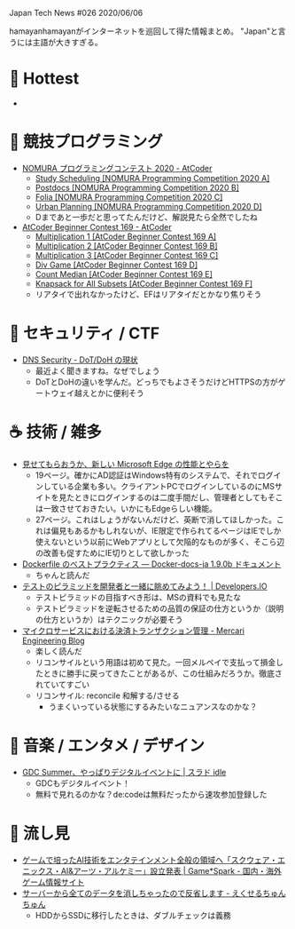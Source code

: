 Japan Tech News #026 2020/06/06

hamayanhamayanがインターネットを巡回して得た情報まとめ。
"Japan"と言うには主語が大きすぎる。

# 🎉 Hottest

- 

# 💪 競技プログラミング

- [NOMURA プログラミングコンテスト 2020 - AtCoder](https://atcoder.jp/contests/nomura2020)
    - [Study Scheduling [NOMURA Programming Competition 2020 A]](https://www.hamayanhamayan.com/entry/2020/06/01/221831)
    - [Postdocs [NOMURA Programming Competition 2020 B]](https://www.hamayanhamayan.com/entry/2020/06/01/221931)
    - [Folia [NOMURA Programming Competition 2020 C]](https://www.hamayanhamayan.com/entry/2020/06/01/221048)
    - [Urban Planning [NOMURA Programming Competition 2020 D]](https://www.hamayanhamayan.com/entry/2020/06/01/221146)
    - Dまであと一歩だと思ってたんだけど、解説見たら全然でしたね
- [AtCoder Beginner Contest 169 - AtCoder](https://atcoder.jp/contests/abc169)
    - [Multiplication 1 [AtCoder Beginner Contest 169 A]](https://www.hamayanhamayan.com/entry/2020/06/01/210346)
    - [Multiplication 2 [AtCoder Beginner Contest 169 B]](https://www.hamayanhamayan.com/entry/2020/06/01/210505)
    - [Multiplication 3 [AtCoder Beginner Contest 169 C]](https://www.hamayanhamayan.com/entry/2020/06/01/210603)
    - [Div Game [AtCoder Beginner Contest 169 D]](https://www.hamayanhamayan.com/entry/2020/06/01/210704)
    - [Count Median [AtCoder Beginner Contest 169 E]](https://www.hamayanhamayan.com/entry/2020/06/01/210806)
    - [Knapsack for All Subsets [AtCoder Beginner Contest 169 F]](https://www.hamayanhamayan.com/entry/2020/06/01/210908)
    - リアタイで出れなかったけど、EFはリアタイだとかなり焦りそう



# 👻 セキュリティ / CTF

- [DNS Security - DoT/DoH の現状](https://www.slideshare.net/hebikuzure/dns-security-dotdot/)
    - 最近よく聞きますね。なぜでしょう
    - DoTとDoHの違いを学んだ。どっちでもよさそうだけどHTTPSの方がゲートウェイ越えとかに便利そう


# ☕ 技術 / 雑多

- [見せてもらおうか、新しい Microsoft Edge の性能とやらを](https://www.slideshare.net/hebikuzure/microsoft-edge-231050757)
    - 19ページ。確かにAD認証はWindows特有のシステムで、それでログインしている企業も多い。クライアントPCでログインしているのにMSサイトを見たときにログインするのは二度手間だし、管理者としてもそこは一致させておきたい。いかにもEdgeらしい機能。
    - 27ページ。これはしょうがないんだけど、英断で消してほしかった。これは偏見もあるかもしれないが、IE限定で作られてるページはIEでしか使えないという以前にWebアプリとして欠陥的なものが多く、そこら辺の改善も促すためにIE切りとして欲しかった
- [Dockerfile のベストプラクティス — Docker-docs-ja 1.9.0b ドキュメント](http://docs.docker.jp/engine/articles/dockerfile_best-practice.html)
    - ちゃんと読んだ
- [テストのピラミッドを開発者と一緒に眺めてみよう！ | Developers.IO](https://dev.classmethod.jp/articles/testing_pyramid/)
    - テストピラミッドの目指すべき形は、MSの資料でも見たな
    - テストピラミッドを逆転させるための品質の保証の仕方というか（説明の仕方というか）はテクニックが必要そう
- [マイクロサービスにおける決済トランザクション管理 - Mercari Engineering Blog](https://tech.mercari.com/entry/2019/06/07/155849)
    - 楽しく読んだ
    - リコンサイルという用語は初めて見た。一回メルペイで支払って損金したときに勝手に戻ってきたことがあるが、この仕組みだろうか。徹底されていてすごい
    - リコンサイル: reconcile 和解する/させる
        - うまくいっている状態にするみたいなニュアンスなのかな？

# 🎵 音楽 / エンタメ / デザイン

- [GDC Summer、やっぱりデジタルイベントに | スラド idle](https://idle.srad.jp/story/20/05/03/0558251/)
    - GDCもデジタルイベント！
    - 無料で見れるのかな？de:codeは無料だったから速攻参加登録した

# 👀 流し見

- [ゲームで培ったAI技術をエンタテインメント全般の領域へ「スクウェア・エニックス・AI&アーツ・アルケミー」設立発表 | Game*Spark - 国内・海外ゲーム情報サイト](https://www.gamespark.jp/article/2020/05/28/99404.html)
- [サーバーから全てのデータを消しちゃったので反省します - えくせるちゅんちゅん](https://www.excel-chunchun.com/entry/20200526-qnap-server-miss)
    - HDDからSSDに移行したときは、ダブルチェックは義務